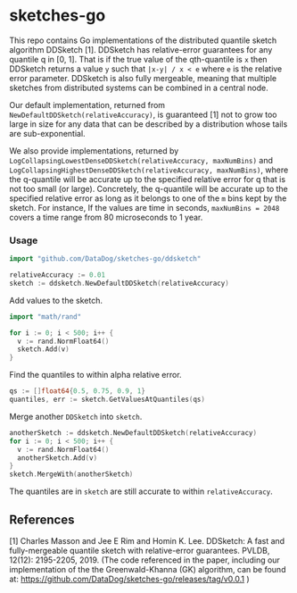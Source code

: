 # sketches-go 

This repo contains Go implementations of the distributed quantile sketch algorithm
DDSketch [1]. DDSketch has relative-error guarantees for any quantile q in [0, 1].
That is if the true value of the qth-quantile is `x` then DDSketch returns a value `y` 
such that `|x-y| / x < e` where `e` is the relative error parameter. DDSketch is also 
fully mergeable, meaning that multiple sketches from distributed systems can be combined 
in a central node.

Our default implementation, returned from `NewDefaultDDSketch(relativeAccuracy)`, is
guaranteed [1] not to grow too large in size for any data that can be described by a
distribution whose tails are sub-exponential.

We also provide implementations, returned by `LogCollapsingLowestDenseDDSketch(relativeAccuracy, maxNumBins)`
and `LogCollapsingHighestDenseDDSketch(relativeAccuracy, maxNumBins)`, where the q-quantile
will be accurate up to the specified relative error for q that is not too small (or large).
Concretely, the q-quantile will be accurate up to the specified relative error as long as it
belongs to one of the `m` bins kept by the sketch. For instance, If the values are time in seconds, 
`maxNumBins = 2048` covers a time range from 80 microseconds to 1 year.

### Usage

```go
import "github.com/DataDog/sketches-go/ddsketch"

relativeAccuracy := 0.01
sketch := ddsketch.NewDefaultDDSketch(relativeAccuracy)
```

Add values to the sketch.

```go
import "math/rand"

for i := 0; i < 500; i++ {
  v := rand.NormFloat64()
  sketch.Add(v)
}
```

Find the quantiles to within alpha relative error.

```go
qs := []float64{0.5, 0.75, 0.9, 1}
quantiles, err := sketch.GetValuesAtQuantiles(qs)
```

Merge another `DDSketch` into `sketch`.

```go
anotherSketch := ddsketch.NewDefaultDDSketch(relativeAccuracy)
for i := 0; i < 500; i++ {
  v := rand.NormFloat64()
  anotherSketch.Add(v)
}
sketch.MergeWith(anotherSketch)
```

The quantiles are in `sketch` are still accurate to within `relativeAccuracy`.

## References

[1] Charles Masson and Jee E Rim and Homin K. Lee. DDSketch: A fast and fully-mergeable quantile sketch with 
relative-error guarantees. PVLDB, 12(12): 2195-2205, 2019. (The code referenced in the paper, including our 
implementation of the the Greenwald-Khanna (GK) algorithm, can be found at: 
https://github.com/DataDog/sketches-go/releases/tag/v0.0.1 )
